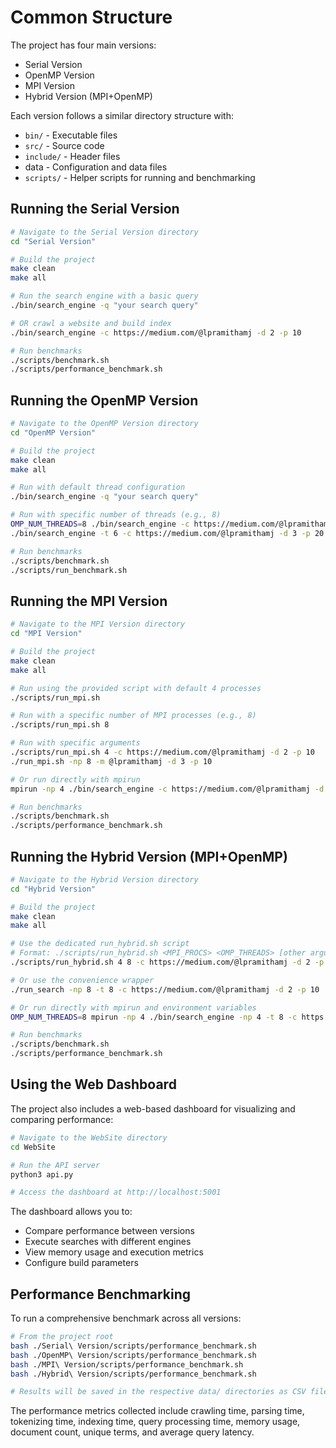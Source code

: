 # Common Structure

The project has four main versions:

- Serial Version
- OpenMP Version
- MPI Version
- Hybrid Version (MPI+OpenMP)

Each version follows a similar directory structure with:

- `bin/` - Executable files
- `src/` - Source code
- `include/` - Header files
- data - Configuration and data files
- `scripts/` - Helper scripts for running and benchmarking

## Running the Serial Version

```bash
# Navigate to the Serial Version directory
cd "Serial Version"

# Build the project
make clean
make all

# Run the search engine with a basic query
./bin/search_engine -q "your search query"

# OR crawl a website and build index
./bin/search_engine -c https://medium.com/@lpramithamj -d 2 -p 10

# Run benchmarks
./scripts/benchmark.sh
./scripts/performance_benchmark.sh
```

## Running the OpenMP Version

```bash
# Navigate to the OpenMP Version directory
cd "OpenMP Version"

# Build the project
make clean
make all

# Run with default thread configuration
./bin/search_engine -q "your search query"

# Run with specific number of threads (e.g., 8)
OMP_NUM_THREADS=8 ./bin/search_engine -c https://medium.com/@lpramithamj -d 2 -p 10
./bin/search_engine -t 6 -c https://medium.com/@lpramithamj -d 3 -p 20

# Run benchmarks
./scripts/benchmark.sh
./scripts/run_benchmark.sh
```

## Running the MPI Version

```bash
# Navigate to the MPI Version directory
cd "MPI Version"

# Build the project
make clean
make all

# Run using the provided script with default 4 processes
./scripts/run_mpi.sh

# Run with a specific number of MPI processes (e.g., 8)
./scripts/run_mpi.sh 8

# Run with specific arguments
./scripts/run_mpi.sh 4 -c https://medium.com/@lpramithamj -d 2 -p 10
./run_mpi.sh -np 8 -m @lpramithamj -d 3 -p 10

# Or run directly with mpirun
mpirun -np 4 ./bin/search_engine -c https://medium.com/@lpramithamj -d 2 -p 10

# Run benchmarks
./scripts/benchmark.sh
./scripts/performance_benchmark.sh
```

## Running the Hybrid Version (MPI+OpenMP)

```bash
# Navigate to the Hybrid Version directory
cd "Hybrid Version"

# Build the project
make clean
make all

# Use the dedicated run_hybrid.sh script
# Format: ./scripts/run_hybrid.sh <MPI_PROCS> <OMP_THREADS> [other arguments]
./scripts/run_hybrid.sh 4 8 -c https://medium.com/@lpramithamj -d 2 -p 10

# Or use the convenience wrapper
./run_search -np 8 -t 8 -c https://medium.com/@lpramithamj -d 2 -p 10

# Or run directly with mpirun and environment variables
OMP_NUM_THREADS=8 mpirun -np 4 ./bin/search_engine -np 4 -t 8 -c https://medium.com/@lpramithamj -d 2 -p 10

# Run benchmarks
./scripts/benchmark.sh
./scripts/performance_benchmark.sh
```

## Using the Web Dashboard

The project also includes a web-based dashboard for visualizing and comparing performance:

```bash
# Navigate to the WebSite directory
cd WebSite

# Run the API server
python3 api.py

# Access the dashboard at http://localhost:5001
```

The dashboard allows you to:

- Compare performance between versions
- Execute searches with different engines
- View memory usage and execution metrics
- Configure build parameters

## Performance Benchmarking

To run a comprehensive benchmark across all versions:

```bash
# From the project root
bash ./Serial\ Version/scripts/performance_benchmark.sh
bash ./OpenMP\ Version/scripts/performance_benchmark.sh
bash ./MPI\ Version/scripts/performance_benchmark.sh
bash ./Hybrid\ Version/scripts/performance_benchmark.sh

# Results will be saved in the respective data/ directories as CSV files
```

The performance metrics collected include crawling time, parsing time, tokenizing time, indexing time, query processing time, memory usage, document count, unique terms, and average query latency.

